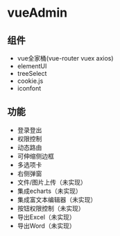 # vueAdmin

## 组件
- vue全家桶(vue-router vuex axios)
- elementUI
- treeSelect
- cookie.js
- iconfont

## 功能
- 登录登出
- 权限控制
- 动态路由
- 可伸缩侧边框
- 多选项卡
- 右侧弹窗
- 文件/图片上传（未实现）
- 集成echarts（未实现）
- 集成富文本编辑器（未实现）
- 按钮权限控制（未实现）
- 导出Excel（未实现）
- 导出Word（未实现）
